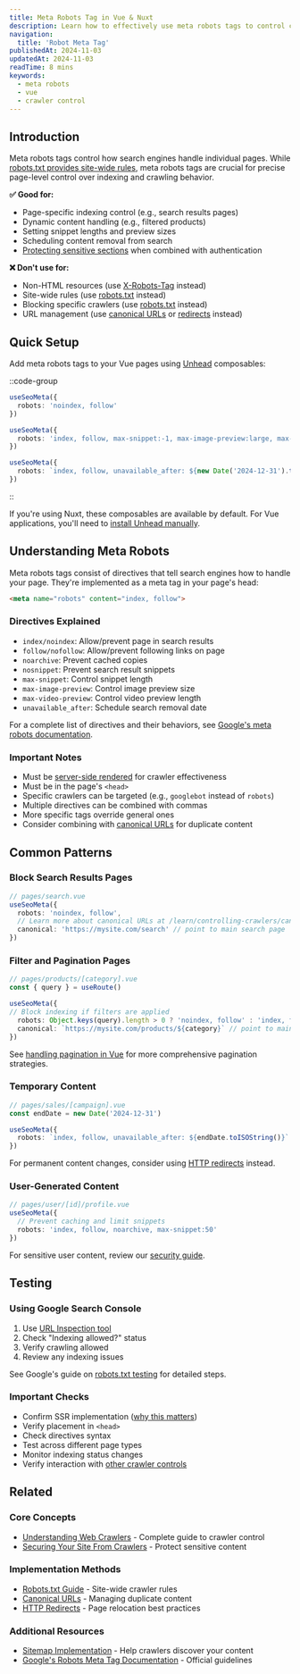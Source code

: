 ```yaml
---
title: Meta Robots Tag in Vue & Nuxt
description: Learn how to effectively use meta robots tags to control crawler behavior in Vue applications.
navigation:
  title: 'Robot Meta Tag'
publishedAt: 2024-11-03
updatedAt: 2024-11-03
readTime: 8 mins
keywords:
  - meta robots
  - vue
  - crawler control
---
```


## Introduction

Meta robots tags control how search engines handle individual pages. While [robots.txt provides site-wide rules](/learn/controlling-crawlers/robots-txt), meta robots tags are crucial for precise page-level control over indexing and crawling behavior.

**✅ Good for:**

- Page-specific indexing control (e.g., search results pages)
- Dynamic content handling (e.g., filtered products)
- Setting snippet lengths and preview sizes
- Scheduling content removal from search
- [Protecting sensitive sections](/learn/controlling-crawlers/security) when combined with authentication

**❌ Don't use for:**

- Non-HTML resources (use [X-Robots-Tag](https://developers.google.com/search/docs/crawling-indexing/robots-meta-tag#xrobotstag) instead)
- Site-wide rules (use [robots.txt](/learn/controlling-crawlers/robots-txt) instead)
- Blocking specific crawlers (use [robots.txt](/learn/controlling-crawlers/robots-txt) instead)
- URL management (use [canonical URLs](/learn/controlling-crawlers/canonical-urls) or [redirects](/learn/controlling-crawlers/redirects) instead)

## Quick Setup

Add meta robots tags to your Vue pages using [Unhead](https://unhead.unjs.io/) composables:

::code-group

```ts [Basic Usage]
useSeoMeta({
  robots: 'noindex, follow'
})
```

```ts [Full Control]
useSeoMeta({
  robots: 'index, follow, max-snippet:-1, max-image-preview:large, max-video-preview:-1'
})
```

```ts [Scheduled Removal]
useSeoMeta({
  robots: `index, follow, unavailable_after: ${new Date('2024-12-31').toISOString()}`
})
```

::

If you're using Nuxt, these composables are available by default. For Vue applications, you'll need to [install Unhead manually](https://unhead.unjs.io/guide/getting-started/installation).

## Understanding Meta Robots

Meta robots tags consist of directives that tell search engines how to handle your page. They're implemented as a meta tag in your page's head:

```html
<meta name="robots" content="index, follow">
```

### Directives Explained

- `index/noindex`: Allow/prevent page in search results
- `follow/nofollow`: Allow/prevent following links on page
- `noarchive`: Prevent cached copies
- `nosnippet`: Prevent search result snippets
- `max-snippet`: Control snippet length
- `max-image-preview`: Control image preview size
- `max-video-preview`: Control video preview length
- `unavailable_after`: Schedule search removal date

For a complete list of directives and their behaviors, see [Google's meta robots documentation](https://developers.google.com/search/docs/crawling-indexing/robots-meta-tag#directives).

### Important Notes

- Must be [server-side rendered](/learn/controlling-crawlers/security#ensuring-ssr) for crawler effectiveness
- Must be in the page's `<head>`
- Specific crawlers can be targeted (e.g., `googlebot` instead of `robots`)
- Multiple directives can be combined with commas
- More specific tags override general ones
- Consider combining with [canonical URLs](/learn/controlling-crawlers/canonical-urls) for duplicate content

## Common Patterns

### Block Search Results Pages

```ts
// pages/search.vue
useSeoMeta({
  robots: 'noindex, follow',
  // Learn more about canonical URLs at /learn/controlling-crawlers/canonical-urls
  canonical: 'https://mysite.com/search' // point to main search page
})
```

### Filter and Pagination Pages

```ts
// pages/products/[category].vue
const { query } = useRoute()

useSeoMeta({
// Block indexing if filters are applied
  robots: Object.keys(query).length > 0 ? 'noindex, follow' : 'index, follow',
  canonical: `https://mysite.com/products/${category}` // point to main category
})
```

See [handling pagination in Vue](/learn/controlling-crawlers/sitemaps#pagination) for more comprehensive pagination strategies.

### Temporary Content

```ts
// pages/sales/[campaign].vue
const endDate = new Date('2024-12-31')

useSeoMeta({
  robots: `index, follow, unavailable_after: ${endDate.toISOString()}`
})
```

For permanent content changes, consider using [HTTP redirects](/learn/controlling-crawlers/redirects) instead.

### User-Generated Content

```ts
// pages/user/[id]/profile.vue
useSeoMeta({
  // Prevent caching and limit snippets
  robots: 'index, follow, noarchive, max-snippet:50'
})
```

For sensitive user content, review our [security guide](/learn/controlling-crawlers/security#user-generated-content).

## Testing

### Using Google Search Console

1. Use [URL Inspection tool](https://support.google.com/webmasters/answer/9012289)
2. Check "Indexing allowed?" status
3. Verify crawling allowed
4. Review any indexing issues

See Google's guide on [robots.txt testing](https://developers.google.com/search/docs/crawling-indexing/robots/robots-meta-tag#testing) for detailed steps.

### Important Checks

- Confirm SSR implementation ([why this matters](/learn/controlling-crawlers/security#ensuring-ssr))
- Verify placement in `<head>`
- Check directives syntax
- Test across different page types
- Monitor indexing status changes
- Verify interaction with [other crawler controls](/learn/controlling-crawlers)

## Related

### Core Concepts
- [Understanding Web Crawlers](/learn/controlling-crawlers) - Complete guide to crawler control
- [Securing Your Site From Crawlers](/learn/controlling-crawlers/security) - Protect sensitive content

### Implementation Methods
- [Robots.txt Guide](/learn/controlling-crawlers/robots-txt) - Site-wide crawler rules
- [Canonical URLs](/learn/controlling-crawlers/canonical-urls) - Managing duplicate content
- [HTTP Redirects](/learn/controlling-crawlers/redirects) - Page relocation best practices

### Additional Resources
- [Sitemap Implementation](/learn/controlling-crawlers/sitemaps) - Help crawlers discover your content
- [Google's Robots Meta Tag Documentation](https://developers.google.com/search/docs/crawling-indexing/robots-meta-tag) - Official guidelines
